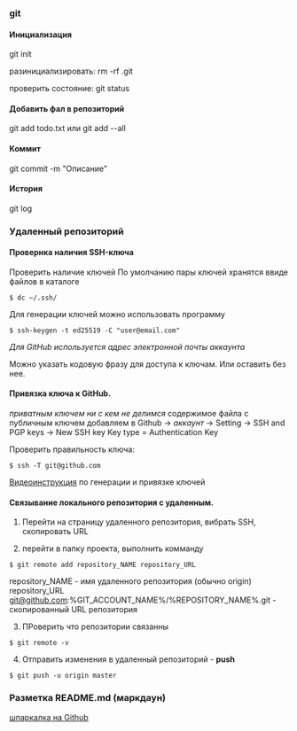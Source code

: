 ### git

#### Инициализация 
git init

разинициализировать: 
rm -rf .git

проверить состояние: 
git status

#### Добавить фал в репозиторий 
git add todo.txt 
или 
git add --all

#### Коммит

git commit -m "Описание"

#### История 

git log




### Удаленный репозиторий

#### Провернка наличия SSH-ключа
Проверить наличие ключей
По умолчанию пары ключей хранятся ввиде файлов в каталоге 
```BUSH
$ dc ~/.ssh/
```
Для генерации ключей можно использовать программу 
```BUSH
$ ssh-keygen -t ed25519 -C "user@email.com" 
```
_Для GitHub используется адрес электронной почты аккаунта_

Можно указать кодовую фразу для доступа к ключам. Или оставить без нее.

#### Привязка ключа к GitHub. 
_приватным ключем ни с кем не делимся_
содержимое файла с публичным ключем добавляем в 
Github -> _аккаунт_ -> Setting -> SSH and PGP keys -> New SSH key 
Key type = Authentication Key

Проверить правильность ключа:
```BUSH
$ ssh -T git@github.com 
```
[Видеоинструкция](https://code.s3.yandex.net/git_Basic/SSH_Screencast.mp4) по генерации и привязке ключей 

#### Связывание локального репозитория с удаленным. 

1. Перейти на страницу удаленного репозитория, вибрать SSH, скопировать URL

2. перейти в папку проекта, выполнить комманду 
```BUSH
$ git remote add repository_NAME repository_URL 
```
repository_NAME - имя удаленного репозитория (обычно origin)
repository_URL git@github.com:%GIT_ACCOUNT_NAME%/%REPOSITORY_NAME%.git - скопированный URL репозитория  

3. ПРоверить что репозитории связанны 
```BUSH 
$ git remote -v
```
4. Отправить изменения в удаленный репозиторий - __push__
```BUSH
$ git push -u origin master
```

### Разметка README.md (маркдаун)

[шпаркалка на Github](https://gist.github.com/fomvasss/8dd8cd7f88c67a4e3727f9d39224a84c)
